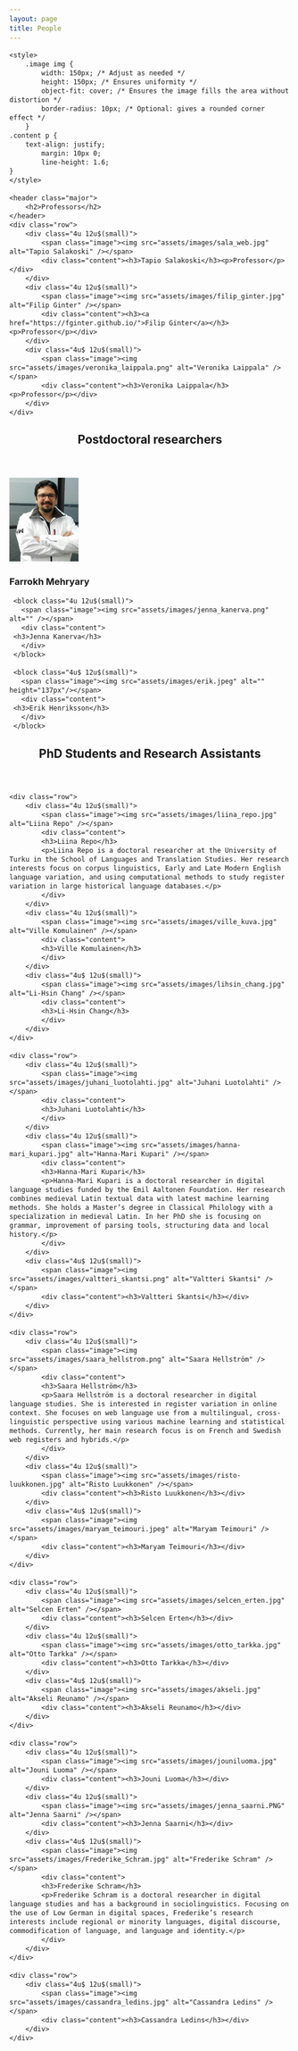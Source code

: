 ```yaml
---
layout: page
title: People
---
```


<section>

    <style>
        .image img {
            width: 150px; /* Adjust as needed */
            height: 150px; /* Ensures uniformity */
            object-fit: cover; /* Ensures the image fills the area without distortion */
            border-radius: 10px; /* Optional: gives a rounded corner effect */
        }
	.content p {
 	    text-align: justify;
    	    margin: 10px 0;
    	    line-height: 1.6;
	}
    </style>
    
    <header class="major">
        <h2>Professors</h2>
    </header>
    <div class="row">
        <div class="4u 12u$(small)">
            <span class="image"><img src="assets/images/sala_web.jpg" alt="Tapio Salakoski" /></span>
            <div class="content"><h3>Tapio Salakoski</h3><p>Professor</p></div>
        </div>
        <div class="4u 12u$(small)">
            <span class="image"><img src="assets/images/filip_ginter.jpg" alt="Filip Ginter" /></span>
            <div class="content"><h3><a href="https://fginter.github.io/">Filip Ginter</a></h3><p>Professor</p></div>
        </div>
        <div class="4u$ 12u$(small)">
            <span class="image"><img src="assets/images/veronika_laippala.png" alt="Veronika Laippala" /></span>
            <div class="content"><h3>Veronika Laippala</h3><p>Professor</p></div>
        </div>
    </div>
</section>

<section>
   <header class="major">
      <h2>Postdoctoral researchers</h2>
   </header>
   <div class="row">
     <block class="4u 12u$(small)">
       <span class="image"><img src="assets/images/farrokh_mehryary.png" alt="" /></span>
       <div class="content">
	 <h3>Farrokh Mehryary</h3>
       </div>
     </block>

     <block class="4u 12u$(small)">
       <span class="image"><img src="assets/images/jenna_kanerva.png" alt="" /></span>
       <div class="content">
	 <h3>Jenna Kanerva</h3>
       </div>
     </block>

     <block class="4u$ 12u$(small)">
       <span class="image"><img src="assets/images/erik.jpeg" alt="" height="137px"/></span>
       <div class="content">
	 <h3>Erik Henriksson</h3>
       </div>
     </block>

   </div>

</section>

<section>
    <header class="major">
        <h2>PhD Students and Research Assistants</h2>
    </header>
    
    <div class="row">
        <div class="4u 12u$(small)">
            <span class="image"><img src="assets/images/liina_repo.jpg" alt="Liina Repo" /></span>
            <div class="content">
	    	<h3>Liina Repo</h3>
      		<p>Liina Repo is a doctoral researcher at the University of Turku in the School of Languages and Translation Studies. Her research interests focus on corpus linguistics, Early and Late Modern English language variation, and using computational methods to study register variation in large historical language databases.</p>
      	    </div>
        </div>
        <div class="4u 12u$(small)">
            <span class="image"><img src="assets/images/ville_kuva.jpg" alt="Ville Komulainen" /></span>
            <div class="content">
	    	<h3>Ville Komulainen</h3>
      	    </div>
        </div>
        <div class="4u$ 12u$(small)">
            <span class="image"><img src="assets/images/lihsin_chang.jpg" alt="Li-Hsin Chang" /></span>
            <div class="content">
	    	<h3>Li-Hsin Chang</h3>
      	    </div>
        </div>
    </div>
    
    <div class="row">
        <div class="4u 12u$(small)">
            <span class="image"><img src="assets/images/juhani_luotolahti.jpg" alt="Juhani Luotolahti" /></span>
            <div class="content">
	    	<h3>Juhani Luotolahti</h3>
      	    </div>
        </div>
        <div class="4u 12u$(small)">
            <span class="image"><img src="assets/images/hanna-mari_kupari.jpg" alt="Hanna-Mari Kupari" /></span>
            <div class="content">
	    	<h3>Hanna-Mari Kupari</h3>
      		<p>Hanna-Mari Kupari is a doctoral researcher in digital language studies funded by the Emil Aaltonen Foundation. Her research combines medieval Latin textual data with latest machine learning methods. She holds a Master’s degree in Classical Philology with a specialization in medieval Latin. In her PhD she is focusing on grammar, improvement of parsing tools, structuring data and local history.</p>
      	    </div>
        </div>
        <div class="4u$ 12u$(small)">
            <span class="image"><img src="assets/images/valtteri_skantsi.png" alt="Valtteri Skantsi" /></span>
            <div class="content"><h3>Valtteri Skantsi</h3></div>
        </div>
    </div>
    
    <div class="row">
        <div class="4u 12u$(small)">
            <span class="image"><img src="assets/images/saara_hellstrom.png" alt="Saara Hellström" /></span>
            <div class="content">
	    	<h3>Saara Hellström</h3>
      		<p>Saara Hellström is a doctoral researcher in digital language studies. She is interested in register variation in online context. She focuses on web language use from a multilingual, cross-linguistic perspective using various machine learning and statistical methods. Currently, her main research focus is on French and Swedish web registers and hybrids.</p>
      	    </div>
        </div>
        <div class="4u 12u$(small)">
            <span class="image"><img src="assets/images/risto-luukkonen.jpg" alt="Risto Luukkonen" /></span>
            <div class="content"><h3>Risto Luukkonen</h3></div>
        </div>
        <div class="4u$ 12u$(small)">
            <span class="image"><img src="assets/images/maryam_teimouri.jpeg" alt="Maryam Teimouri" /></span>
            <div class="content"><h3>Maryam Teimouri</h3></div>
        </div>
    </div>
    
    <div class="row">
        <div class="4u 12u$(small)">
            <span class="image"><img src="assets/images/selcen_erten.jpg" alt="Selcen Erten" /></span>
            <div class="content"><h3>Selcen Erten</h3></div>
        </div>
        <div class="4u 12u$(small)">
            <span class="image"><img src="assets/images/otto_tarkka.jpg" alt="Otto Tarkka" /></span>
            <div class="content"><h3>Otto Tarkka</h3></div>
        </div>
        <div class="4u$ 12u$(small)">
            <span class="image"><img src="assets/images/akseli.jpg" alt="Akseli Reunamo" /></span>
            <div class="content"><h3>Akseli Reunamo</h3></div>
        </div>
    </div>
    
    <div class="row">
        <div class="4u 12u$(small)">
            <span class="image"><img src="assets/images/jouniluoma.jpg" alt="Jouni Luoma" /></span>
            <div class="content"><h3>Jouni Luoma</h3></div>
        </div>
        <div class="4u 12u$(small)">
            <span class="image"><img src="assets/images/jenna_saarni.PNG" alt="Jenna Saarni" /></span>
            <div class="content"><h3>Jenna Saarni</h3></div>
        </div>
        <div class="4u$ 12u$(small)">
            <span class="image"><img src="assets/images/Frederike_Schram.jpg" alt="Frederike Schram" /></span>
            <div class="content">
	    	<h3>Frederike Schram</h3>
      		<p>Frederike Schram is a doctoral researcher in digital language studies and has a background in sociolinguistics. Focusing on the use of Low German in digital spaces, Frederike’s research interests include regional or minority languages, digital discourse, commodification of language, and language and identity.</p>
      	    </div>
        </div>
    </div>
    
    <div class="row">
        <div class="4u$ 12u$(small)">
            <span class="image"><img src="assets/images/cassandra_ledins.jpg" alt="Cassandra Ledins" /></span>
            <div class="content"><h3>Cassandra Ledins</h3></div>
        </div>
    </div>
</section>


